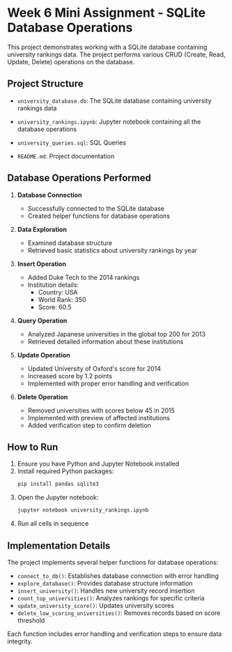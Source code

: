 # Week 6 Mini Assignment - SQLite Database Operations

This project demonstrates working with a SQLite database containing university rankings data. The project performs various CRUD (Create, Read, Update, Delete) operations on the database.

## Project Structure

- `university_database.db`: The SQLite database containing university rankings data
- `university_rankings.ipynb`: Jupyter notebook containing all the database operations

- `university_queries.sql`: SQL Queries
- `README.md`: Project documentation

## Database Operations Performed

1. **Database Connection**
   - Successfully connected to the SQLite database
   - Created helper functions for database operations

2. **Data Exploration**
   - Examined database structure
   - Retrieved basic statistics about university rankings by year

3. **Insert Operation**
   - Added Duke Tech to the 2014 rankings
   - Institution details:
     - Country: USA
     - World Rank: 350
     - Score: 60.5

4. **Query Operation**
   - Analyzed Japanese universities in the global top 200 for 2013
   - Retrieved detailed information about these institutions

5. **Update Operation**
   - Updated University of Oxford's score for 2014
   - Increased score by 1.2 points
   - Implemented with proper error handling and verification

6. **Delete Operation**
   - Removed universities with scores below 45 in 2015
   - Implemented with preview of affected institutions
   - Added verification step to confirm deletion

## How to Run

1. Ensure you have Python and Jupyter Notebook installed
2. Install required Python packages:
   ```bash
   pip install pandas sqlite3
   ```
3. Open the Jupyter notebook:
   ```bash
   jupyter notebook university_rankings.ipynb
   ```
4. Run all cells in sequence

## Implementation Details

The project implements several helper functions for database operations:

- `connect_to_db()`: Establishes database connection with error handling
- `explore_database()`: Provides database structure information
- `insert_university()`: Handles new university record insertion
- `count_top_universities()`: Analyzes rankings for specific criteria
- `update_university_score()`: Updates university scores
- `delete_low_scoring_universities()`: Removes records based on score threshold

Each function includes error handling and verification steps to ensure data integrity.